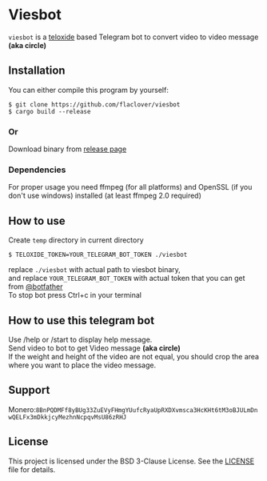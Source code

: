 # Viesbot
`viesbot` is a [teloxide](https://github.com/teloxide/teloxide) based Telegram bot to convert video to video message **(aka circle)**

## Installation
You can either compile this program by yourself:
```
$ git clone https://github.com/flaclover/viesbot
$ cargo build --release
```
### Or
Download binary from [release page](https://github.com/flaclover/viesbot/releases)

### Dependencies
For proper usage you need ffmpeg (for all platforms) and OpenSSL (if you don't use windows) installed (at least ffmpeg 2.0  required)

## How to use
Create `temp` directory in current directory

```
$ TELOXIDE_TOKEN=YOUR_TELEGRAM_BOT_TOKEN ./viesbot
```
replace `./viesbot` with actual path to viesbot binary, \
and replace `YOUR_TELEGRAM_BOT_TOKEN` with actual token that you can get from [@botfather](https://t.me/botfather) \
To stop bot press Ctrl+c in your terminal

## How to use this telegram bot
Use /help or /start to display help message. \
Send video to bot to get Video message **(aka circle)** \
If the weight and height of the video are not equal, you should crop the area where you want to place the video message.

## Support
Monero:`8BnPQDMFf8yBUg33ZuEVyFHmgYUufcRyaUpRXDXvmsca3HcKHt6tM3oBJULmDnwQELFx3mDkkjcyMezhnNcpqvMsU86zRHJ`


## License
This project is licensed under the BSD 3-Clause License. See the [LICENSE](LICENSE) file for details.
